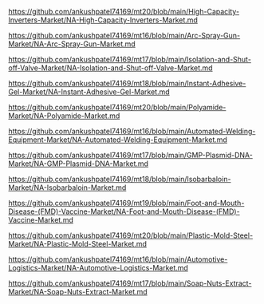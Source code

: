 <p><a href="https://github.com/ankushpatel74169/mt20/blob/main/High-Capacity-Inverters-Market/NA-High-Capacity-Inverters-Market.md">https://github.com/ankushpatel74169/mt20/blob/main/High-Capacity-Inverters-Market/NA-High-Capacity-Inverters-Market.md</a></p><p><a href="https://github.com/ankushpatel74169/mt16/blob/main/Arc-Spray-Gun-Market/NA-Arc-Spray-Gun-Market.md">https://github.com/ankushpatel74169/mt16/blob/main/Arc-Spray-Gun-Market/NA-Arc-Spray-Gun-Market.md</a></p><p><a href="https://github.com/ankushpatel74169/mt17/blob/main/Isolation-and-Shut-off-Valve-Market/NA-Isolation-and-Shut-off-Valve-Market.md">https://github.com/ankushpatel74169/mt17/blob/main/Isolation-and-Shut-off-Valve-Market/NA-Isolation-and-Shut-off-Valve-Market.md</a></p><p><a href="https://github.com/ankushpatel74169/mt18/blob/main/Instant-Adhesive-Gel-Market/NA-Instant-Adhesive-Gel-Market.md">https://github.com/ankushpatel74169/mt18/blob/main/Instant-Adhesive-Gel-Market/NA-Instant-Adhesive-Gel-Market.md</a></p><p><a href="https://github.com/ankushpatel74169/mt20/blob/main/Polyamide-Market/NA-Polyamide-Market.md">https://github.com/ankushpatel74169/mt20/blob/main/Polyamide-Market/NA-Polyamide-Market.md</a></p><p><a href="https://github.com/ankushpatel74169/mt16/blob/main/Automated-Welding-Equipment-Market/NA-Automated-Welding-Equipment-Market.md">https://github.com/ankushpatel74169/mt16/blob/main/Automated-Welding-Equipment-Market/NA-Automated-Welding-Equipment-Market.md</a></p><p><a href="https://github.com/ankushpatel74169/mt17/blob/main/GMP-Plasmid-DNA-Market/NA-GMP-Plasmid-DNA-Market.md">https://github.com/ankushpatel74169/mt17/blob/main/GMP-Plasmid-DNA-Market/NA-GMP-Plasmid-DNA-Market.md</a></p><p><a href="https://github.com/ankushpatel74169/mt18/blob/main/Isobarbaloin-Market/NA-Isobarbaloin-Market.md">https://github.com/ankushpatel74169/mt18/blob/main/Isobarbaloin-Market/NA-Isobarbaloin-Market.md</a></p><p><a href="https://github.com/ankushpatel74169/mt19/blob/main/Foot-and-Mouth-Disease-(FMD)-Vaccine-Market/NA-Foot-and-Mouth-Disease-(FMD)-Vaccine-Market.md">https://github.com/ankushpatel74169/mt19/blob/main/Foot-and-Mouth-Disease-(FMD)-Vaccine-Market/NA-Foot-and-Mouth-Disease-(FMD)-Vaccine-Market.md</a></p><p><a href="https://github.com/ankushpatel74169/mt20/blob/main/Plastic-Mold-Steel-Market/NA-Plastic-Mold-Steel-Market.md">https://github.com/ankushpatel74169/mt20/blob/main/Plastic-Mold-Steel-Market/NA-Plastic-Mold-Steel-Market.md</a></p><p><a href="https://github.com/ankushpatel74169/mt16/blob/main/Automotive-Logistics-Market/NA-Automotive-Logistics-Market.md">https://github.com/ankushpatel74169/mt16/blob/main/Automotive-Logistics-Market/NA-Automotive-Logistics-Market.md</a></p><p><a href="https://github.com/ankushpatel74169/mt17/blob/main/Soap-Nuts-Extract-Market/NA-Soap-Nuts-Extract-Market.md">https://github.com/ankushpatel74169/mt17/blob/main/Soap-Nuts-Extract-Market/NA-Soap-Nuts-Extract-Market.md</a></p>
